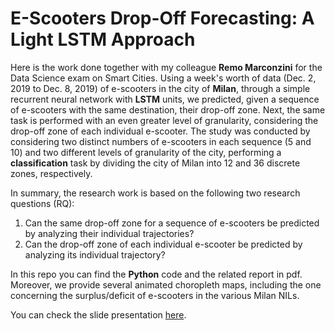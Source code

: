 # E-Scooters Drop-Off Forecasting: A Light LSTM Approach

Here is the work done together with my colleague **Remo Marconzini** for the Data Science exam on Smart Cities. Using a week's worth of data (Dec. 2, 2019 to Dec. 8, 2019) of e-scooters in the city of **Milan**, through a simple recurrent neural network with **LSTM** units, we predicted, given a sequence of e-scooters with the same destination, their drop-off zone. Next, the same task is performed with an even greater level of granularity, considering the drop-off zone of each individual e-scooter. The study was conducted by considering two distinct numbers of e-scooters in each sequence (5 and 10) and two different levels of granularity of the city, performing a **classification** task by dividing the city of Milan into 12 and 36 discrete zones, respectively.

In summary, the research work is based on the following two research questions (RQ):
1. Can the same drop-off zone for a sequence of e-scooters be predicted by analyzing their individual trajectories?
2. Can the drop-off zone of each individual e-scooter be predicted by analyzing its individual trajectory?

In this repo you can find the **Python** code and the related report in pdf. Moreover, we provide several animated choropleth maps, including the one concerning the surplus/deficit of e-scooters in the various Milan NILs.

You can check the slide presentation [here](https://www.canva.com/design/DAFk9ud3Whg/41zYmgPcn_k_tPpkMLn4iw/view?utm_content=DAFk9ud3Whg&utm_campaign=designshare&utm_medium=link&utm_source=publishsharelink).
